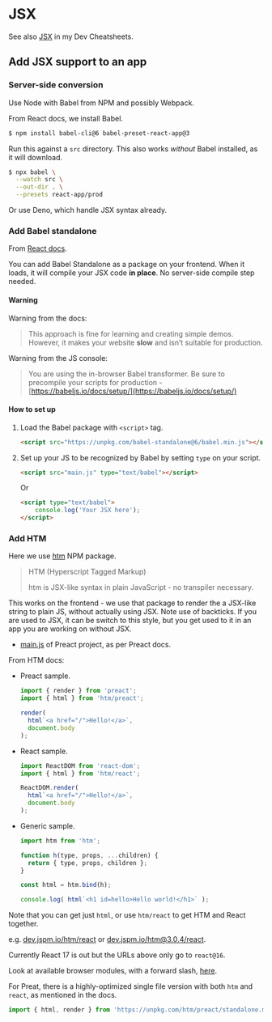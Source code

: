 # JSX

See also [JSX][] in my Dev Cheatsheets.

[JSX]: https://michaelcurrin.github.io/dev-cheatsheets/cheatsheets/javascript/general/jsx.html


## Add JSX support to an app

### Server-side conversion

Use Node with Babel from NPM and possibly Webpack.

From React docs, we install Babel.

```sh
$ npm install babel-cli@6 babel-preset-react-app@3
```

Run this against a `src` directory. This also works _without_ Babel installed, as it will download.

```sh
$ npx babel \
  --watch src \
  --out-dir . \
  --presets react-app/prod
```

Or use Deno, which handle JSX syntax already.

### Add Babel standalone

From [React docs](https://reactjs.org/docs/add-react-to-a-website.html).

You can add Babel Standalone as a package on your frontend. When it loads, it will compile your JSX code **in place**. No server-side compile step needed.

#### Warning

Warning from the docs:

> This approach is fine for learning and creating simple demos. However, it makes your website **slow** and isn’t suitable for production.

Warning from the JS console:

> You are using the in-browser Babel transformer. Be sure to precompile your scripts for production - [https://babeljs.io/docs/setup/](https://babeljs.io/docs/setup/)

#### How to set up

1. Load the Babel package with `<script>` tag.
    ```html
    <script src="https://unpkg.com/babel-standalone@6/babel.min.js"></script>
    ```
2. Set up your JS to be recognized by Babel by setting `type` on your script.
    ```html
    <script src="main.js" type="text/babel"></script>
    ```
    Or
    ```html
    <script type="text/babel">
        console.log('Your JSX here');
    </script>
    ```

### Add HTM

Here we use [htm](https://www.npmjs.com/package/htm) NPM package.

> HTM (Hyperscript Tagged Markup)
>
> htm is JSX-like syntax in plain JavaScript - no transpiler necessary.

This works on the frontend -  we use that package to render the a JSX-like string to plain JS, without actually using JSX. Note use of backticks. If you are used to JSX, it can be switch to this style, but you get used to it in an app you are working on without JSX.

- [main.js](https://github.com/MichaelCurrin/preact-frontend-quickstart/blob/main/main.js) of Preact project, as per Preact docs.

From HTM docs:

- Preact sample.
    ```javascript
    import { render } from 'preact';
    import { html } from 'htm/preact';

    render(
      html`<a href="/">Hello!</a>`, 
      document.body
    );
    ```
- React sample.
    ```javascript
    import ReactDOM from 'react-dom';
    import { html } from 'htm/react';

    ReactDOM.render(
      html`<a href="/">Hello!</a>`,
      document.body
    );
    ```
- Generic sample.
    ```javascript
    import htm from 'htm';

    function h(type, props, ...children) {
      return { type, props, children };
    }

    const html = htm.bind(h);

    console.log( html`<h1 id=hello>Hello world!</h1>` );
    ```

Note that you can get just `html`, or use `htm/react` to get HTM and React together.

e.g. [dev.jspm.io/htm/react](https://dev.jspm.io/htm/react) or [dev.jspm.io/htm@3.0.4/react](https://dev.jspm.io/htm@3.0.4/react).

Currently React 17 is out but the URLs above only go to `react@16`.

Look at available browser modules, with a forward slash, [here](https://dev.jspm.io/htm/react).

For Preat, there is a highly-optimized single file version with both `htm` and `react`, as mentioned in the docs.

```javascript
import { html, render } from 'https://unpkg.com/htm/preact/standalone.module.js'
```
